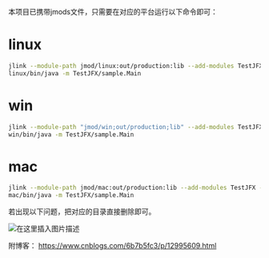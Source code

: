本项目已携带jmods文件，只需要在对应的平台运行以下命令即可：

# linux
```bash
jlink --module-path jmod/linux:out/production:lib --add-modules TestJFX --output linux
linux/bin/java -m TestJFX/sample.Main
```

# win
```bash
jlink --module-path "jmod/win;out/production;lib" --add-modules TestJFX --output win
win/bin/java -m TestJFX/sample.Main
```

# mac
```bash
jlink --module-path jmod/mac:out/production:lib --add-modules TestJFX --output mac
mac/bin/java -m TestJFX/sample.Main
```

若出现以下问题，把对应的目录直接删除即可。

![在这里插入图片描述](https://img-blog.csdnimg.cn/20200531031401656.png)

附博客：
https://www.cnblogs.com/6b7b5fc3/p/12995609.html
